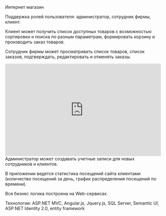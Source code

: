 Интернет магазин

Поддержка ролей пользователя: администратор, сотрудник фирмы, клиент.

Клиент может получить список доступных товаров с возможностью сортировки и поиска по разным параметрам, формировать корзину и производить заказ товаров.

Сотрудник фирмы может просматривать список товаров, список заказов, подтверждать, редактировать и отменять заказы.

<iframe frameborder="0" height="300" src="http://jsfiddle.net/Linusborg/3a6u4pz8/embedded/" width="100%"></iframe>Администратор может создавать учетные записи для новых сотрудников и клиентов.

В приложении ведется статистика посещений сайта клиентами (количество посещений за день, график распределения посещений по времени).

Вся бизнес логика построена на Web-сервисах.

Технологии: ASP.NET MVC, Angular.js, Jquery.js, SQL Server, Semantic UI, ASP.NET Identity 2.0, entity framework